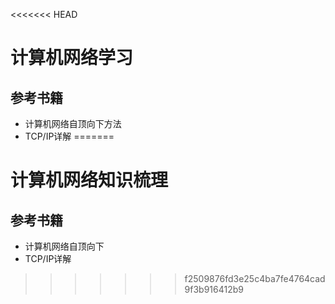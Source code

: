 <<<<<<< HEAD
# 计算机网络学习 #  
## 参考书籍
* 计算机网络自顶向下方法  
* TCP/IP详解
=======
# 计算机网络知识梳理 # 
## 参考书籍 
* 计算机网络自顶向下 
* TCP/IP详解
>>>>>>> f2509876fd3e25c4ba7fe4764cad9f3b916412b9
